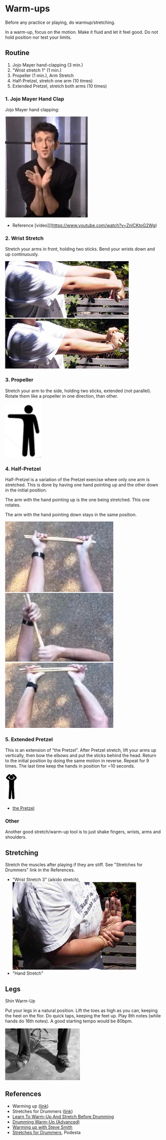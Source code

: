 # Warm-ups

Before any practice or playing, do warmup/stretching. 

In a warm-up, focus on the motion. Make it fluid and let it feel good. Do not hold position nor test your limits.

## Routine

1. Jojo Mayer hand-clapping (3 min.)
2. "Wrist stretch 1" (1 min.)
3. Propeller (1 min.), Arm Stretch
4. Half-Pretzel, stretch one arm (10 times)
5. Extended Pretzel, stretch both arms (10 times)

### 1. Jojo Mayer Hand Clap

Jojo Mayer hand clapping:

<img src="/img/jojo-mayer-hand-clapping.png" />

- Reference [video]](https://www.youtube.com/watch?v=ZnICKtoG2Wg)

### 2. Wrist Stretch

Stretch your arms in front, holding two sticks. Bend your wrists down and up continuously.

<img src="/img/StrForDownSide.jpg" /> <img src="/img/StrForUpSide.jpg" />

### 3. Propeller

Stretch your arm to the side, holding two sticks, extended (not parallel). Rotate them like a propeller in one direction, than other.

<img class="pull-right" src="/img/propeller.png" />

### 4. Half-Pretzel

Half-Pretzel is a variation of the Pretzel exercise where only one arm is stretched. This is done by having one hand pointing up and the other down in the initial position. 

The arm with the hand pointing up is the one being stretched. This one rotates.

The arm with the hand pointing down stays in the same position.

<img src="/img/pretzel-1.png" width="350px" /> <img src="/img/pretzel-2.png" width="350px" /> <img src="/img/pretzel-3.png" width="350px" />

### 5. Extended Pretzel

This is an extension of “the Pretzel”. After Pretzel stretch, lift your arms up vertically, then bow the elbows and put the sticks behind the head. Return to the initial position by doing the same motion in reverse. Repeat for 9 times. The last time keep the hands in position for ~10 seconds.

<img src="/img/extended-pretzel.png" />

- [the Pretzel](https://flypaper.soundfly.com/write/wrist-and-hand-exercises-for-drummers/)

### Other

Another good stretch/warm-up tool is to just shake fingers, wrists, arms and shoulders.

## Stretching

Stretch the muscles after playing if they are stiff. See "Stretches for Drummers" link in the References.

- "Wrist Stretch 3" (aikido stretch), <img src="/img/StrAkiR4Side.jpg" />
- "Hand Stretch"

## Legs

Shin Warm-Up

Put your legs in a natural position. Lift the toes as high as you can, keeping the heel on the flor. Do quick taps, keeping the feet up. Play 8th notes (while hands do 16th notes). A good starting tempo would be 80bpm.

<img src="/img/shin-warmup.png" />

## References

- Warming up ([link](http://www.drummercafe.com/education/lessons/stretching-and-warming-up-the-body.html))
- Stretches for Drummers ([link](http://puppetista.org/drums/stretch.html))
- [Learn To Warm-Up And Stretch Before Drumming](http://www.rockdrummingsystem.com/underground/drum-articles/stretch-and-warm-up.php)
- [Drumming Warm-Up (Advanced)](https://www.youtube.com/watch?v=Orb8jofNRZ4)
- [Warming up with Steve Smith](https://www.moderndrummer.com/2017/08/warming-steve-smith/)
- [Stretches for Drummers](http://podestasportsmedicine.com/articles/stretches-for-drummers/), Podesta
